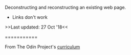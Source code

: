 Deconstructing and reconstructing an existing web page.
- Links don't work

\>>Last updated: 27 Oct '18<<
<p>===========</p>
From The Odin Project's <a href="http://www.theodinproject.com/courses/web-development-101/lessons/html-css">curriculum
